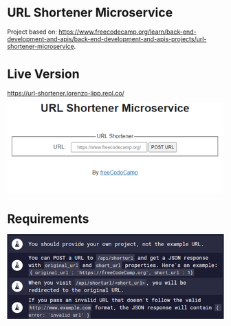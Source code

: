 # URL Shortener Microservice

Project based on: https://www.freecodecamp.org/learn/back-end-development-and-apis/back-end-development-and-apis-projects/url-shortener-microservice.

# Live Version

https://url-shortener.lorenzo-lipp.repl.co/

![image](./images/preview.png)

# Requirements

![image](./images/requirements.png)
